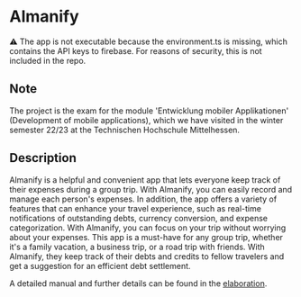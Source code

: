 # Almanify

⚠️ The app is not executable because the environment.ts is missing, which contains the API keys to firebase.
For reasons of security, this is not included in the repo.

## Note
The project is the exam for the module 'Entwicklung mobiler Applikationen' (Development of mobile applications), which we have visited in the winter semester 22/23 at the Technischen Hochschule Mittelhessen.

## Description
Almanify is a helpful and convenient app that lets everyone keep track of their expenses during a group trip. With Almanify, you can easily record and manage each person's expenses. In addition, the app offers a variety of features that can enhance your travel experience, such as real-time notifications of outstanding debts, currency conversion, and expense categorization. With Almanify, you can focus on your trip without worrying about your expenses. This app is a must-have for any group trip, whether it's a family vacation, a business trip, or a road trip with friends. With Almanify, they keep track of their debts and credits to fellow travelers and get a suggestion for an efficient debt settlement. 

A detailed manual and further details can be found in the [elaboration](./Projektbericht/main.pdf).
